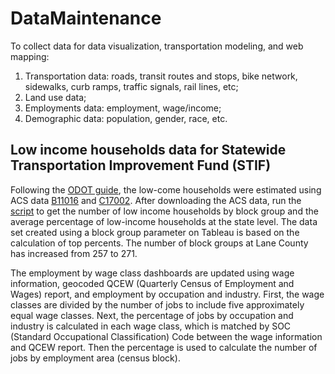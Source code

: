 # DataMaintenance
To collect data for data visualization, transportation modeling, and web mapping:

1. Transportation data: roads, transit routes and stops, bike network, sidewalks, curb ramps, traffic signals, rail lines, etc;
2. Land use data;
3. Employments data: employment, wage/income;
4. Demographic data: population, gender, race, etc.

## Low income households data for Statewide Transportation Improvement Fund (STIF)

Following the [ODOT guide](https://github.com/dongmeic/DataMaintenance/blob/main/STIF_LowIncomeHousehold_Guidance_2018.pdf), the low-come households were estimated using ACS data [B11016](https://data.census.gov/cedsci/map?q=B11016&text=B11016&g=0500000US41039%241500000&tid=ACSDT5Y2020.B11016&layer=VT_2020_150_00_PY_D1&mode=thematic&loc=41.7549,-108.5443,z9.0000) and [C17002](https://data.census.gov/cedsci/map?q=C17002&g=0500000US41039%241500000&layer=VT_2020_150_00_PY_D1&mode=thematic&loc=41.7549,-108.5443,z9.0000). After downloading the ACS data, run the [script](https://github.com/dongmeic/DataMaintenance/blob/main/Low_Income_Households.R) to get the number of low income households by block group and the average percentage of low-income households at the state level. The data set created using a block group parameter on Tableau is based on the calculation of top percents. The number of block groups at Lane County has increased from 257 to 271. 

The employment by wage class dashboards are updated using wage information, geocoded QCEW (Quarterly Census of Employment and Wages) report, and employment by occupation and industry. First, the wage classes are divided by the number of jobs to include five approximately equal wage classes. Next, the percentage of jobs by occupation and industry is calculated in each wage class, which is matched by SOC (Standard Occupational Classification) Code between the wage information and QCEW report. Then the percentage is used to calculate the number of jobs by employment area (census block).